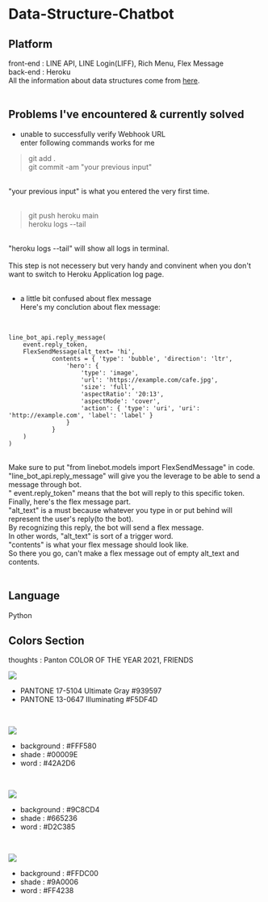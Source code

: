 # Data-Structure-Chatbot

## Platform
front-end : LINE API, LINE Login(LIFF), Rich Menu, Flex Message<br>
back-end : Heroku<br>
All the information about data structures come from [here](https://github.com/iitsmel/iitsmel.io).<br>
<br>

## Problems I've encountered & currently solved
- unable to successfully verify Webhook URL<br>
enter following commands works for me<br>
> git add .<br>
> git commit -am "your previous input"<br>
<br>
"your previous input" is what you entered the very first time.<br>
<br>

> git push heroku main<br>
> heroku logs --tail<br>
<br>
"heroku logs --tail" will show all logs in terminal.<br>
<br>
This step is not necessery but very handy and convinent when you don't want to switch
to Heroku Application log page.<br>
<br>

- a little bit confused about flex message<br>
Here's my conclution about flex message:
<br>

    line_bot_api.reply_message(
        event.reply_token,
        FlexSendMessage(alt_text= 'hi', 
                contents = { 'type': 'bubble', 'direction': 'ltr',
                    'hero': {
                        'type': 'image',
                        'url': 'https://example.com/cafe.jpg',
                        'size': 'full',
                        'aspectRatio': '20:13',
                        'aspectMode': 'cover',
                        'action': { 'type': 'uri', 'uri': 'http://example.com', 'label': 'label' }
                    }
                }
        )
    )

<br>
Make sure to put "from linebot.models import FlexSendMessage" in code.<br>
"line_bot_api.reply_message" will give you the leverage to be able to send a message through bot.<br>
" event.reply_token" means that the bot will reply to this specific token.<br>
Finally, here's the flex message part.<br>
"alt_text" is a must because whatever you type in or put behind will represent the user's reply(to the bot).<br>
By recognizing this reply, the bot will send a flex message.<br>
In other words, "alt_text" is sort of a trigger word.<br>
"contents" is what your flex message should look like.<br>
So there you go, can't make a flex message out of empty alt_text and contents.<br>

<br>

## Language
Python
<br>

## Colors Section
thoughts : Panton COLOR OF THE YEAR 2021, FRIENDS<br>

![](https://i.imgur.com/JI0JsJo.png)
- PANTONE 17-5104 Ultimate Gray #939597
- PANTONE 13-0647 Illuminating #F5DF4D

<br>

![](https://i.imgur.com/181dnHc.png)
- background : #FFF580
- shade : #00009E
- word : #42A2D6

<br>

![](https://i.imgur.com/cBVIqR5.png)
- background : #9C8CD4
- shade : #665236
- word : #D2C385

<br>

![](https://i.imgur.com/H8VdspH.png)
- background : #FFDC00
- shade : #9A0006
- word : #FF4238
